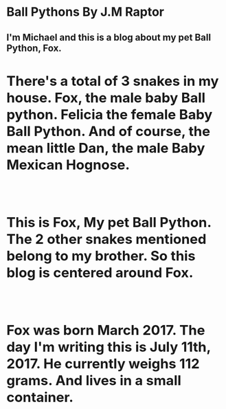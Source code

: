 <html>
<head><h1>Ball Pythons By J.M Raptor</h1></head>
<Body>
<h2>I'm Michael and this is a blog about my pet Ball Python, Fox.
<h/2>
<br>
<h2> There's a total of 3 snakes in my house. Fox, the male baby
Ball python. Felicia the female Baby Ball Python. And of course,
the mean little Dan, the male Baby Mexican Hognose. </h2>
<br>
<h2>This is Fox, My pet Ball Python. The 2 other snakes mentioned 
belong to my brother. So this blog is centered around Fox.</h2>
<br>
<h2>Fox was born March 2017. The day I'm writing this is July 11th,
2017. He currently weighs 112 grams. And lives in a small container.
</h2>

<p></p>
<h1>  </h1>

</body>


